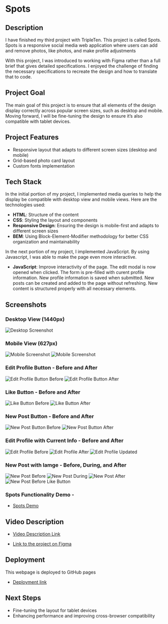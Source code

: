# Spots

## Description

I have finished my third project with TripleTen. This project is called Spots. Spots is a responsive social media web application where users can add and remove photos, like photos, and make profile adjustments

With this project, I was introduced to working with Figma rather than a full brief that gives detailed specifications. I enjoyed the challenge of finding the necessary specifications to recreate the design and how to translate that to code.

## Project Goal

The main goal of this project is to ensure that all elements of the design display correctly across popular screen sizes, such as desktop and mobile. Moving forward, I will be fine-tuning the design to ensure it’s also compatible with tablet devices.

## Project Features

- Responsive layout that adapts to different screen sizes (desktop and mobile)
- Grid-based photo card layout
- Custom fonts implementation

## Tech Stack

In the initial portion of my project, I implemented media queries to help the display be compatible with desktop view and mobile views. Here are the technologies used:

- **HTML**: Structure of the content
- **CSS**: Styling the layout and components
- **Responsive Design**: Ensuring the design is mobile-first and adapts to different screen sizes
- **BEM**: Using Block-Element-Modifier methodology for better CSS organization and maintainability

In the next portion of my project, I implemented JavaScript. By using Javascript, I was able to make the page even more interactive.

- **JavaScript**: Improve interactivity of the page. The edit modal is now opened when clicked. The form is pre-filled with curent profile information. New profile information is saved when submitted. New posts can be created and added to the page without refreshing. New content is structured properly with all necessary elements.

## Screenshots

### Desktop View (1440px)

![Desktop Screenshot](./images/desktop-view.png)

### Mobile View (627px)

![Mobile Screenshot](./images/mobile-view1.png)
![Mobile Screenshot](./images/mobile-view2.png)

### Edit Profile Button - Before and After

![Edit Profile Button Before](./images/edit-profile-hover-before.png)
![Edit Profile Button After](./images/edit-profile-hover-after.png)

### Like Button - Before and After

![Like Button Before](./images/like-button-hover-before.png)
![Like Button After](./images/like-button-hover-after.png)

### New Post Button - Before and After

![New Post Button Before](./images/new-post-hover-before.png)
![New Post Button After](./images/new-post-hover-after.png)

### Edit Profile with Current Info - Before and After

![Edit Profile Before](./images/edit-profile-info-before.jpg)
![Edit Profile After](./images/edit-profile-info-after.jpg)
![Edit Profile Updated](./images/edit-profile-updated.jpg)

### New Post with Iamge - Before, During, and After

![New Post Before](./images/new-post-before.jpg)
![New Post During](./images/new-post-during.jpg)
![New Post After](./images/new-post-after.jpg)
![New Post Before Like Button](./images/new-post-after-like-button.jpg)

### Spots Functionality Demo -

- [Spots Demo](https://photos.app.goo.gl/DB8qWWZDLHhs3dsn9)

## Video Description

- [Video Description Link](https://drive.google.com/file/d/1dnk40vhYClGCO5M5jkFtvc-Ow_wOGXEx/view?usp=sharing)

- [Link to the project on Figma](https://www.figma.com/file/BBNm2bC3lj8QQMHlnqRsga/Sprint-3-Project-%E2%80%94-Spots?type=design&node-id=2%3A60&mode=design&t=afgNFybdorZO6cQo-1)

## Deployment

This webpage is deployed to GitHub pages

- [Deployment link](https://enyberg09.github.io/se_project_spots/)

## Next Steps

- Fine-tuning the layout for tablet devices
- Enhancing performance and improving cross-browser compatibility
